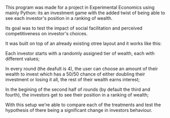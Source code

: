 This program was made for a project in Experimental Economics using mainly Python: its an investment game with the added twist of being able to see each investor's position in a ranking of wealth.

Its goal was to test the impact of social facilitation and perceived competitiveness on investor's choices.

It was built on top of an already existing otree layout and it works like this:

  Each investor starts with a randomly assigned tier of wealth, each with different values;
  
  In every round (the deafult is 4), the user can choose an amount of their wealth to invest which has a 50/50 chance of either doubling their investment or losing it all, the rest of their wealth earns interest;

  In the begining of the second half of rounds (by default the third and fourth), the investors get to see their position in a ranking of wealth;

With this setup we're able to compare each of the treatments and test the hypothesis of there being a significant change in investors behaviour.
